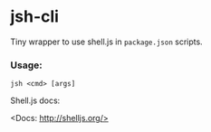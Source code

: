 # jsh-cli

Tiny wrapper to use shell.js in `package.json` scripts.

### Usage:

	jsh <cmd> [args]

Shell.js docs:

<Docs: http://shelljs.org/>
